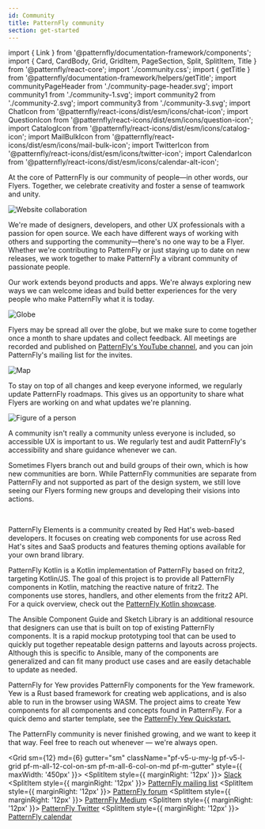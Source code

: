 ```yaml
---
id: Community
title: PatternFly community
section: get-started
---
```


import { Link } from '@patternfly/documentation-framework/components';
import { Card, CardBody, Grid, GridItem, PageSection, Split, SplitItem, Title } from '@patternfly/react-core';
import './community.css';
import { getTitle } from '@patternfly/documentation-framework/helpers/getTitle';
import communityPageHeader from './community-page-header.svg';
import community1 from './community-1.svg';
import community2 from './community-2.svg';
import community3 from './community-3.svg';
import ChatIcon from '@patternfly/react-icons/dist/esm/icons/chat-icon';
import QuestionIcon from '@patternfly/react-icons/dist/esm/icons/question-icon';
import CatalogIcon from '@patternfly/react-icons/dist/esm/icons/catalog-icon';
import MailBulkIcon from '@patternfly/react-icons/dist/esm/icons/mail-bulk-icon';
import TwitterIcon from '@patternfly/react-icons/dist/esm/icons/twitter-icon';
import CalendarIcon from '@patternfly/react-icons/dist/esm/icons/calendar-alt-icon';

<div className="ws-community-page pf-m-light-100">
  <p>At the core of PatternFly is our community of people—in other words, our Flyers. Together, we celebrate creativity and foster a sense of teamwork and unity.</p>

  <Grid sm={12} md={6} hasGutter className="pf-v5-u-mt-3xl">
    <GridItem className="pf-v5-u-pr-xl">
      <img src={communityPageHeader} alt="Website collaboration" />
    </GridItem>
    <GridItem>
      <Title size="3xl" className="ws-title" headingLevel="h2">Who we are</Title>
      <p>We're made of designers, developers, and other UX professionals with a passion for open source. We each have different ways of working with others and supporting the community—there's no one way to be a Flyer. Whether we're contributing to PatternFly or just staying up to date on new releases, we work together to make PatternFly a vibrant community of passionate people.</p>
    </GridItem>
  </Grid>

  <Title size="3xl" className="pf-v5-u-mb-sm ws-page-title pf-v5-u-mt-3xl" headingLevel="h2">What we're building</Title>
  <p>Our work extends beyond products and apps. We're always exploring new ways we can welcome ideas and build better experiences for the very people who make PatternFly what it is today. </p>

  <Grid sm={12} md={4} hasGutter className="pf-v5-u-my-lg pf-v5-u-text-align-center ws-building-grid">
    <Card>
      <CardBody>
        <img src={community1} alt="Globe" className="ws-community-grid-img" />
        <Title size="xl" className="ws-title" headingLevel="h3">Building global connections</Title>
        <p>
          Flyers may be spread all over the globe, but we make sure to come together once a month to share updates and collect feedback. All meetings are recorded and published on <a href="https://www.youtube.com/channel/UCqLT0IEvYmb8z__9IFLSVyQ">PatternFly's YouTube channel</a>, and you can join PatternFly's mailing list for the invites.
        </p>
        <Title size="xl" className="ws-title" headingLevel="h3">
          <a href="https://www.redhat.com/mailman/listinfo/patternfly"><strong>Join our mailing list</strong></a>
        </Title>
      </CardBody>
    </Card>
    <Card>
      <CardBody>
        <img src={community2} alt="Map" className="ws-community-grid-img" />
        <Title size="xl" className="ws-title" headingLevel="h3">Building PatternFly roadmaps</Title>
        <p>
          To stay on top of all changes and keep everyone informed, we regularly update PatternFly roadmaps. This gives us an opportunity to share what Flyers are working on and what updates we're planning.
        </p>
        <Title size="xl" className="ws-title" headingLevel="h3">
          <a href="https://github.com/orgs/patternfly/projects/4?fullscreen=true"><strong>Explore PatternFly roadmaps</strong></a>
        </Title>
      </CardBody>
    </Card>
    <Card>
      <CardBody>
        <img src={community3} alt="Figure of a person" className="ws-community-grid-img" />
        <Title size="xl" className="ws-title" headingLevel="h3">Building accessible experiences</Title>
        <p>
          A community isn't really a community unless everyone is included, so accessible UX is important to us. We regularly test and audit PatternFly's accessibility and share guidance whenever we can.
        </p>
        <Title size="xl" className="ws-title" headingLevel="h3">
          <Link to="/accessibility/accessibility-fundamentals">
            <strong>Read our accessibility guide</strong>
          </Link>
        </Title>
      </CardBody>
    </Card>
  </Grid>

  <Title size="3xl" className="pf-v5-u-mb-sm ws-page-title pf-v5-u-mt-3xl" headingLevel="h2">Creating new communities</Title>
  <p>Sometimes Flyers branch out and build groups of their own, which is how new communities are born. While PatternFly communities are separate from PatternFly and not supported as part of the design system, we still love seeing our Flyers forming new groups and developing their visions into actions.</p>
  <br/>

  <Title size="xl" className="pf-v5-u-mb-sm ws-page-title pf-v5-u-mt-xl" headingLevel="h3"><a href="https://patternflyelements.org">PatternFly Elements</a></Title>
  <p> PatternFly Elements is a community created by Red Hat's web-based developers. It focuses on creating web components for use across Red Hat's sites and SaaS products and features theming options available for your own brand library.</p>

  <Title size="xl" className="pf-v5-u-mb-sm ws-page-title pf-v5-u-mt-xl" headingLevel="h3"><a href="https://github.com/patternfly-kotlin/patternfly-kotlin">PatternFly Kotlin</a></Title>
  <p>PatternFly Kotlin is a Kotlin implementation of PatternFly based on fritz2, targeting Kotlin/JS. The goal of this project is to provide all PatternFly components in Kotlin, matching the reactive nature of fritz2. The components use stores, handlers, and other elements from the fritz2 API. For a quick overview, check out the <a href="https://patternfly-kotlin.github.io/patternfly-kotlin-showcase/#home">PatternFly Kotlin showcase</a>.</p>

  <Title size="xl" className="pf-v5-u-mb-sm ws-page-title pf-v5-u-mt-xl" headingLevel="h3"><a href="https://www.sketch.com/s/6ccbd710-267d-4b69-9dae-bc19e1551056">Ansible Component Guide and Sketch Library</a></Title>
  <p>The Ansible Component Guide and Sketch Library is an additional resource that designers can use that is built on top of existing PatternFly components. It is a rapid mockup prototyping tool that can be used to quickly put together repeatable design patterns and layouts across projects. Although this is specific to Ansible, many of the components are generalized and can fit many product use cases and are easily detachable to update as needed.</p>

  <Title size="xl" className="pf-v5-u-mb-sm ws-page-title pf-v5-u-mt-xl" headingLevel="h3"><a href="https://github.com/ctron/patternfly-yew">PatternFly for Yew</a></Title>
  <p>PatternFly for Yew provides PatternFly components for the Yew framework. Yew is a Rust based framework for creating web applications, and is also able to run in the browser using WASM. The project aims to create Yew components for all components and concepts found in PatternFly. For a quick demo and starter template, see the <a href="https://github.com/ctron/patternfly-yew-quickstart">PatternFly Yew Quickstart.</a></p>

  <Title size="4xl" className="pf-v5-u-mb-lg ws-page-title ws-keep-growing pf-v5-u-mt-3xl" headingLevel="h2">Let's keep growing</Title>
  <p>The PatternFly community is never finished growing, and we want to keep it that way. Feel free to reach out whenever — we're always open.</p>

  <Grid sm={12} md={6} gutter="sm" className="pf-v5-u-my-lg pf-v5-l-grid pf-m-all-12-col-on-sm pf-m-all-6-col-on-md pf-m-gutter" style={{ maxWidth: '450px' }}>
    <GridItem>
      <Split>
        <SplitItem style={{ marginRight: '12px' }}><ChatIcon /></SplitItem>
        <SplitItem isFilled>
          <Title size="lg" className="ws-title" headingLevel="h3">Chat with us</Title>
          <a href="//join.slack.com/t/patternfly/shared_invite/zt-1npmqswgk-bF2R1E2rglV8jz5DNTezMQ" target="_blank" rel="noopener noreferrer">Slack</a>
        </SplitItem>
      </Split>
    </GridItem>
    <GridItem>
      <Split>
        <SplitItem style={{ marginRight: '12px' }}><MailBulkIcon /></SplitItem>
        <SplitItem isFilled>
          <Title size="lg" className="ws-title" headingLevel="h3">Stay in the loop</Title>
          <a href="//www.redhat.com/mailman/listinfo/patternfly" target="_blank" rel="noopener noreferrer">PatternFly mailing list</a>
        </SplitItem>
      </Split>
    </GridItem>
    <GridItem>
      <Split>
        <SplitItem style={{ marginRight: '12px' }}><QuestionIcon /></SplitItem>
        <SplitItem isFilled>
          <Title size="lg" className="ws-title" headingLevel="h3">Ask a question</Title>
          <a href="//forum.patternfly.org/" target="_blank" rel="noopener noreferrer">PatternFly forum</a>
        </SplitItem>
      </Split>
    </GridItem>
    <GridItem>
      <Split>
        <SplitItem style={{ marginRight: '12px' }}><CatalogIcon /></SplitItem>
        <SplitItem isFilled>
          <Title size="lg" className="ws-title" headingLevel="h3">Read the latest</Title>
          <a href="//medium.com/patternfly" target="_blank" rel="noopener noreferrer">PatternFly Medium</a>
        </SplitItem>
      </Split>
    </GridItem>
    <GridItem>
      <Split>
        <SplitItem style={{ marginRight: '12px' }}><TwitterIcon /></SplitItem>
        <SplitItem isFilled>
          <Title size="lg" className="ws-title" headingLevel="h3">Send us a Tweet</Title>
          <a href="//twitter.com/patternfly" target="_blank" rel="noopener noreferrer">PatternFly Twitter</a>
        </SplitItem>
      </Split>
    </GridItem>
    <GridItem>
      <Split>
        <SplitItem style={{ marginRight: '12px' }}><CalendarIcon /></SplitItem>
        <SplitItem isFilled>
          <Title size="lg" className="ws-title" headingLevel="h3">Attend office hours</Title>
          <a href="//calendar.google.com/calendar/embed?src=patternflyteam%40gmail.com&ctz=America%2FNew_York" target="_blank" rel="noopener noreferrer">PatternFly calendar</a>
        </SplitItem>
      </Split>
    </GridItem>
  </Grid>
</div>
